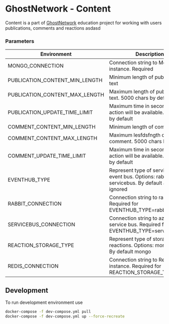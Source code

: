 # GhostNetwork - Content

Content is a part of [GhostNetwork](https://github.com/ghosts-network) education project for working with users publications, comments and reactions
asdasd
### Parameters

| Environment                    | Description                                                                                         |
|--------------------------------|-----------------------------------------------------------------------------------------------------|
| MONGO_CONNECTION               | Connection string to MongoDb instance. Required                                                     |
| PUBLICATION_CONTENT_MIN_LENGTH | Minimum length of publication text                                                                  |
| PUBLICATION_CONTENT_MAX_LENGTH | Maximum length of publication text. 5000 chars by default                                           |
| PUBLICATION_UPDATE_TIME_LIMIT  | Maximum time in second update action will be available. Unlimited by default                        |
| COMMENT_CONTENT_MIN_LENGTH     | Minimum length of comment sffsd                                                                          |
| COMMENT_CONTENT_MAX_LENGTH     | Maximum lesfdsfngth of comment. 5000 chars by default                                                    |
| COMMENT_UPDATE_TIME_LIMIT      | Maximum time in second update action will be available. Unlimited by default                        |
| EVENTHUB_TYPE                  | Represent type of service for event bus. Options: rabbit, servicebus. By default all events ignored |
| RABBIT_CONNECTION              | Connection string to rabbitmq. Required for EVENTHUB_TYPE=rabbit                                    |
| SERVICEBUS_CONNECTION          | Connection string to azure service bus. Required for EVENTHUB_TYPE=servicebus                       | 
| REACTION_STORAGE_TYPE          | Represent type of storage for reactions. Options: mongo, redis. By default mongo                    |
| REDIS_CONNECTION               | Connection string to Redis instance. Required for REACTION_STORAGE_TYPE=redis                       |

## Development

To run development environment use

```bash
docker-compose -f dev-compose.yml pull
docker-compose -f dev-compose.yml up --force-recreate
```
